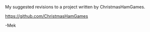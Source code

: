 My suggested revisions to a project written by ChristmasHamGames.

https://github.com/ChristmasHamGames

-Mek
